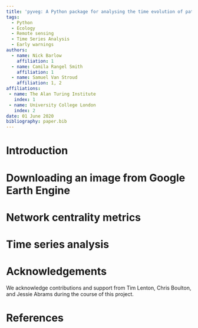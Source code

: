 ```yaml
---
title: 'pyveg: A Python package for analysing the time evolution of patterned vegetation using Google Earth Engine'
tags:
  - Python
  - Ecology
  - Remote sensing
  - Time Series Analysis
  - Early warnings 
authors:
  - name: Nick Barlow
    affiliation: 1
  - name: Camila Rangel Smith
    affiliation: 1
  - name: Samuel Van Stroud
    affiliation: 1, 2
affiliations:
 - name: The Alan Turing Institute
   index: 1
 - name: University College London
   index: 2
date: 01 June 2020
bibliography: paper.bib
---
```


# Introduction


# Downloading an image from Google Earth Engine


# Network centrality metrics


# Time series analysis 


# Acknowledgements

We acknowledge contributions and support from Tim Lenton, Chris Boulton, 
and Jessie Abrams during the course of this project.

# References